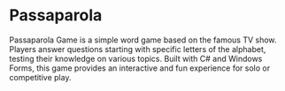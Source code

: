 # Passaparola
Passaparola Game is a simple word game based on the famous TV show. Players answer questions starting with specific letters of the alphabet, testing their knowledge on various topics. Built with C# and Windows Forms, this game provides an interactive and fun experience for solo or competitive play.
